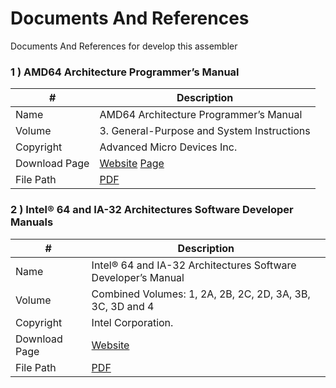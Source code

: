 # Documents And References

Documents And References for develop this assembler

### 1 \) AMD64 Architecture Programmer’s Manual
| #             | Description                                                                                                                                                                                         |
| ------------- | --------------------------------------------------------------------------------------------------------------------------------------------------------------------------------------------------- |
| Name          | AMD64 Architecture Programmer’s Manual                                                                                                                                                              |
| Volume        | 3. General-Purpose and System Instructions                                                                                                                                                          |
| Copyright     | Advanced Micro Devices Inc.                                                                                                                                                                         |
| Download Page | [Website](https://developer.amd.com/resources/developer-guides-manuals/) [Page](https://www.amd.com/en/support/tech-docs/amd64-architecture-programmers-manual-volume-3-general-purpose-and-system) |
| File Path     | [PDF](https://www.amd.com/system/files/TechDocs/24594.pdf)                                                                                                                                          |

### 2 \) Intel® 64 and IA-32 Architectures Software Developer Manuals
| #             | Description                                                                                    |
| ------------- | ---------------------------------------------------------------------------------------------- |
| Name          | Intel® 64 and IA-32 Architectures Software Developer’s Manual                                  |
| Volume        | Combined Volumes: 1, 2A, 2B, 2C, 2D, 3A, 3B, 3C, 3D and 4                                      |
| Copyright     | Intel Corporation.                                                                             |
| Download Page | [Website](https://www.intel.com/content/www/us/en/developer/articles/technical/intel-sdm.html) |
| File Path     | [PDF](https://cdrdv2.intel.com/v1/dl/getContent/671200)                                        |
